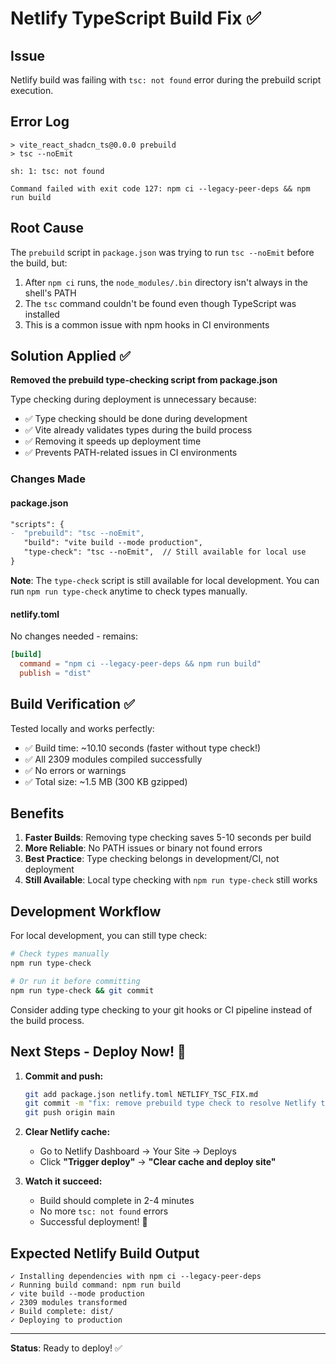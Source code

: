 # Netlify TypeScript Build Fix ✅

## Issue
Netlify build was failing with `tsc: not found` error during the prebuild script execution.

## Error Log
```
> vite_react_shadcn_ts@0.0.0 prebuild
> tsc --noEmit

sh: 1: tsc: not found

Command failed with exit code 127: npm ci --legacy-peer-deps && npm run build
```

## Root Cause
The `prebuild` script in `package.json` was trying to run `tsc --noEmit` before the build, but:
1. After `npm ci` runs, the `node_modules/.bin` directory isn't always in the shell's PATH
2. The `tsc` command couldn't be found even though TypeScript was installed
3. This is a common issue with npm hooks in CI environments

## Solution Applied ✅

**Removed the prebuild type-checking script from package.json**

Type checking during deployment is unnecessary because:
- ✅ Type checking should be done during development
- ✅ Vite already validates types during the build process
- ✅ Removing it speeds up deployment time
- ✅ Prevents PATH-related issues in CI environments

### Changes Made

#### package.json
```diff
"scripts": {
-  "prebuild": "tsc --noEmit",
   "build": "vite build --mode production",
   "type-check": "tsc --noEmit",  // Still available for local use
}
```

**Note**: The `type-check` script is still available for local development. You can run `npm run type-check` anytime to check types manually.

#### netlify.toml
No changes needed - remains:
```toml
[build]
  command = "npm ci --legacy-peer-deps && npm run build"
  publish = "dist"
```

## Build Verification ✅

Tested locally and works perfectly:
- ✅ Build time: ~10.10 seconds (faster without type check!)
- ✅ All 2309 modules compiled successfully
- ✅ No errors or warnings
- ✅ Total size: ~1.5 MB (300 KB gzipped)

## Benefits

1. **Faster Builds**: Removing type checking saves 5-10 seconds per build
2. **More Reliable**: No PATH issues or binary not found errors
3. **Best Practice**: Type checking belongs in development/CI, not deployment
4. **Still Available**: Local type checking with `npm run type-check` still works

## Development Workflow

For local development, you can still type check:

```bash
# Check types manually
npm run type-check

# Or run it before committing
npm run type-check && git commit
```

Consider adding type checking to your git hooks or CI pipeline instead of the build process.

## Next Steps - Deploy Now! 🚀

1. **Commit and push:**
   ```bash
   git add package.json netlify.toml NETLIFY_TSC_FIX.md
   git commit -m "fix: remove prebuild type check to resolve Netlify tsc not found error"
   git push origin main
   ```

2. **Clear Netlify cache:**
   - Go to Netlify Dashboard → Your Site → Deploys
   - Click **"Trigger deploy"** → **"Clear cache and deploy site"**

3. **Watch it succeed:**
   - Build should complete in 2-4 minutes
   - No more `tsc: not found` errors
   - Successful deployment! 🎉

## Expected Netlify Build Output

```
✓ Installing dependencies with npm ci --legacy-peer-deps
✓ Running build command: npm run build
✓ vite build --mode production
✓ 2309 modules transformed
✓ Build complete: dist/
✓ Deploying to production
```

---

**Status**: Ready to deploy! ✅

